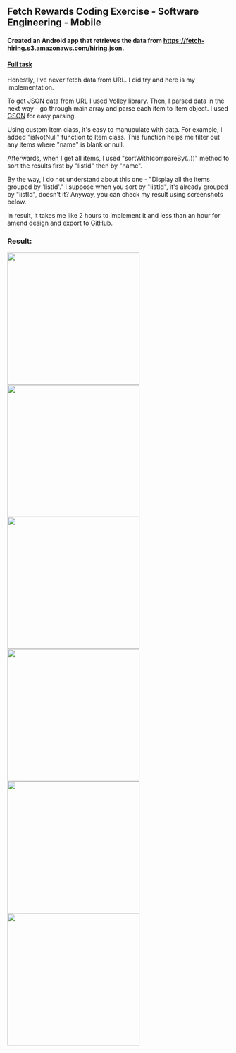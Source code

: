 ## Fetch Rewards Coding Exercise - Software Engineering - Mobile

#### Created an Android app that retrieves the data from https://fetch-hiring.s3.amazonaws.com/hiring.json.

#### [Full task](https://fetch-hiring.s3.amazonaws.com/mobile.html)

Honestly, I've never fetch data from URL. I did try and here is my implementation.

To get JSON data from URL I used [Volley](https://github.com/google/volley) library. Then, I parsed data in the next way - go through main array and parse each item to Item object. I used [GSON](https://github.com/google/gson) for easy parsing.

Using custom Item class, it's easy to manupulate with data. For example, I added "isNotNull" function to Item class. This function helps me filter out any items where "name" is blank or null. 

Afterwards, when I get all items, I used "sortWith(compareBy(..))" method to sort the results first by "listId" then by "name". 

By the way, I do not understand about this one - "Display all the items grouped by 'listId'." I suppose when you sort by "listId", it's already grouped by "listId", doesn't it? Anyway, you can check my result using screenshots below.

In result, it takes me like 2 hours to implement it and less than an hour for amend design and export to GitHub.


### Result:
<img src="https://i.imgur.com/CUoenwg.png" width="300"/>  <img src="https://i.imgur.com/jnTzjCY.png" width="300"/>  <img src="https://i.imgur.com/zVc88fg.png" width="300"/> </br>
<img src="https://i.imgur.com/dIj9Ofz.png" width="300"/>  <img src="https://i.imgur.com/nN0N1lp.png" width="300"/>  <img src="https://i.imgur.com/yCIeta7.png" width="300"/>
